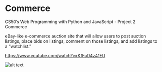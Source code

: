 # Commerce
CS50’s Web Programming with Python and JavaScript - Project 2 Commerce

eBay-like e-commerce auction site that will allow users to post auction listings, place bids on listings, comment on those listings, and add listings to a “watchlist.”

https://www.youtube.com/watch?v=KfFuD4z41EU

![alt text](https://github.com/pablocourault/Bingo/blob/main/commerce2.png?raw=true)
